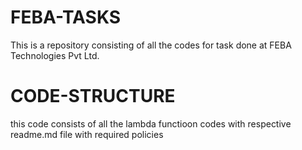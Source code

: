 # FEBA-TASKS
This is a repository consisting of all the codes for task done at FEBA Technologies Pvt Ltd.

# CODE-STRUCTURE
this code consists of all the lambda functioon codes with respective readme.md file with required policies

